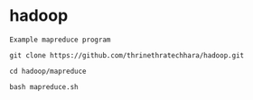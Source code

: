 # hadoop

`Example mapreduce program`

`git clone https://github.com/thrinethratechhara/hadoop.git`

`cd hadoop/mapreduce`

`bash mapreduce.sh`
